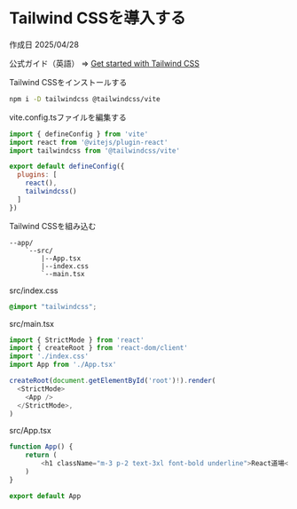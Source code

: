 # Tailwind CSSを導入する

作成日 2025/04/28

公式ガイド（英語） => [Get started with Tailwind CSS](https://tailwindcss.com/docs/installation/using-vite)

Tailwind CSSをインストールする

```bash
npm i -D tailwindcss @tailwindcss/vite
```

vite.config.tsファイルを編集する

```javascript
import { defineConfig } from 'vite'
import react from '@vitejs/plugin-react'
import tailwindcss from '@tailwindcss/vite'

export default defineConfig({
  plugins: [
    react(),
    tailwindcss()
  ]
})
```

Tailwind CSSを組み込む

```text
--app/
    `--src/
        |--App.tsx
        |--index.css
        `--main.tsx
```

src/index.css

```css
@import "tailwindcss";
```

src/main.tsx

```javascript
import { StrictMode } from 'react'
import { createRoot } from 'react-dom/client'
import './index.css'
import App from './App.tsx'

createRoot(document.getElementById('root')!).render(
  <StrictMode>
    <App />
  </StrictMode>,
)
```

src/App.tsx

```javascript
function App() {
    return (
        <h1 className="m-3 p-2 text-3xl font-bold underline">React道場</h1>
    )
}

export default App
```
